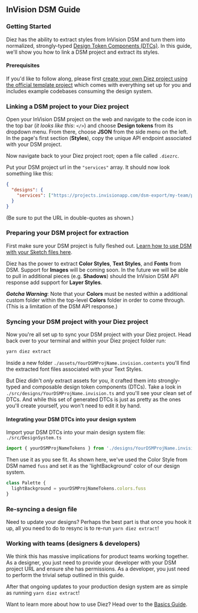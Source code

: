 ## InVision DSM Guide

### Getting Started

Diez has the ability to extract styles from InVision DSM and turn them into normalized, strongly-typed [Design Token Components (DTCs)](/glossary/#tokens). In this guide, we'll show you how to link a DSM project and extract its styles.

#### Prerequisites

If you'd like to follow along, please first [create your own Diez project using the official template project](/getting-started/#set-up) which comes with everything set up for you and includes example codebases consuming the design system.


### Linking a DSM project to your Diez project
Open your InVision DSM project on the web and navigate to the code icon in the top bar (*it looks like this*: `</>`) and choose **Design tokens** from its dropdown menu. From there, choose **JSON** from the side menu on the left. In the page's first section (**Styles**), copy the unique API endpoint associated with your DSM project. 

Now navigate back to your Diez project root; open a file called `.diezrc`.

Put your DSM project url in the `"services"` array. It should now look something like this:

```json
{
  "designs": {
    "services": ["https://projects.invisionapp.com/dsm-export/my-team/proj-name/style-data.json?exportFormat=list&key=ryVazK2NB"]
  }
}
```

<div class="note">(Be sure to put the URL in double-quotes as shown.)</div>

### Preparing your DSM project for extraction
First make sure your DSM project is fully fleshed out. [Learn how to use DSM with your Sketch files here](https://support.invisionapp.com/hc/en-us/articles/115005685166). 

Diez has the power to extract **Color Styles**, **Text Styles**, and **Fonts** from DSM. Support for **Images** will be coming soon. In the future we will be able to pull in additional pieces (e.g. **Shadows**) should the InVision DSM API response add support for **Layer Styles**.

<div class="aside"><i><strong>Gotcha Warning</strong></i>: Note that your <strong>Colors</strong> must be nested within a additional custom folder within the top-level <strong>Colors</strong> folder in order to come through. (This is a limitation of the DSM API response.)</div>

### Syncing your DSM project with your Diez project
Now you're all set up to sync your DSM project with your Diez project. Head back over to your terminal and within your Diez project folder run:

```bash
yarn diez extract
```

Inside a new folder `./assets/YourDSMProjName.invision.contents` you'll find the extracted font files associated with your Text Styles.

But Diez didn't _only_ extract assets for you, it crafted them into strongly-typed and composable design token components (DTCs). Take a look in `./src/designs/YourDSMProjName.invision.ts` and you'll see your clean set of DTCs. And while this set of generated DTCs is just as pretty as the ones you'll create yourself, you won't need to edit it by hand.

#### Integrating your DSM DTCs into your design system

Import your DSM DTCs into your main design system file: `./src/DesignSystem.ts`

```typescript
import { yourDSMProjNameTokens } from './designs/YourDSMProjName.invision';
```

Then use it as you see fit. As shown here, we've used the Color Style from DSM named `fuss` and set it as the 'lightBackground' color of our design system.

```typescript
class Palette {
  lightBackground = yourDSMProjNameTokens.colors.fuss
}
```

### Re-syncing a design file

Need to update your designs? Perhaps the best part is that once you hook it up, all you need to do to resync is to re-run `yarn diez extract`!

### Working with teams (designers & developers)

We think this has massive implications for product teams working together. As a designer, you just need to provide your developer with your DSM project URL and ensure she has permissions. As a developer, you just need to perform the trivial setup outlined in this guide.

After that ongoing updates to your production design system are as simple as running `yarn diez extract`!

Want to learn more about how to use Diez? Head over to the [Basics Guide](/getting-started/the-basics).
